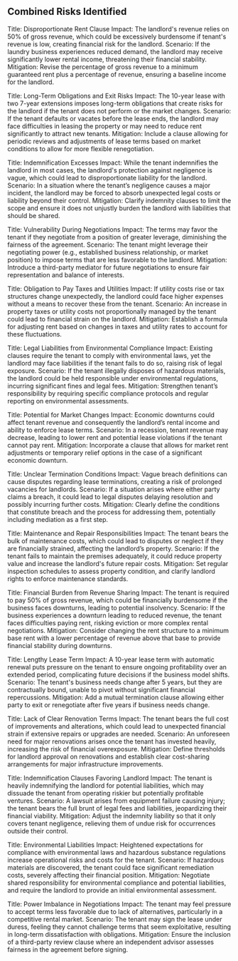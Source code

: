 ## Combined Risks Identified
Title: Disproportionate Rent Clause
Impact: The landlord's revenue relies on 50% of gross revenue, which could be excessively burdensome if tenant's revenue is low, creating financial risk for the landlord.
Scenario: If the laundry business experiences reduced demand, the landlord may receive significantly lower rental income, threatening their financial stability.
Mitigation: Revise the percentage of gross revenue to a minimum guaranteed rent plus a percentage of revenue, ensuring a baseline income for the landlord.


Title: Long-Term Obligations and Exit Risks
Impact: The 10-year lease with two 7-year extensions imposes long-term obligations that create risks for the landlord if the tenant does not perform or the market changes.
Scenario: If the tenant defaults or vacates before the lease ends, the landlord may face difficulties in leasing the property or may need to reduce rent significantly to attract new tenants.
Mitigation: Include a clause allowing for periodic reviews and adjustments of lease terms based on market conditions to allow for more flexible renegotiation.


Title: Indemnification Excesses
Impact: While the tenant indemnifies the landlord in most cases, the landlord's protection against negligence is vague, which could lead to disproportionate liability for the landlord.
Scenario: In a situation where the tenant’s negligence causes a major incident, the landlord may be forced to absorb unexpected legal costs or liability beyond their control.
Mitigation: Clarify indemnity clauses to limit the scope and ensure it does not unjustly burden the landlord with liabilities that should be shared.


Title: Vulnerability During Negotiations
Impact: The terms may favor the tenant if they negotiate from a position of greater leverage, diminishing the fairness of the agreement.
Scenario: The tenant might leverage their negotiating power (e.g., established business relationship, or market position) to impose terms that are less favorable to the landlord.
Mitigation: Introduce a third-party mediator for future negotiations to ensure fair representation and balance of interests.


Title: Obligation to Pay Taxes and Utilities
Impact: If utility costs rise or tax structures change unexpectedly, the landlord could face higher expenses without a means to recover these from the tenant.
Scenario: An increase in property taxes or utility costs not proportionally managed by the tenant could lead to financial strain on the landlord.
Mitigation: Establish a formula for adjusting rent based on changes in taxes and utility rates to account for these fluctuations.


Title: Legal Liabilities from Environmental Compliance
Impact: Existing clauses require the tenant to comply with environmental laws, yet the landlord may face liabilities if the tenant fails to do so, raising risk of legal exposure.
Scenario: If the tenant illegally disposes of hazardous materials, the landlord could be held responsible under environmental regulations, incurring significant fines and legal fees.
Mitigation: Strengthen tenant’s responsibility by requiring specific compliance protocols and regular reporting on environmental assessments.


Title: Potential for Market Changes
Impact: Economic downturns could affect tenant revenue and consequently the landlord’s rental income and ability to enforce lease terms.
Scenario: In a recession, tenant revenue may decrease, leading to lower rent and potential lease violations if the tenant cannot pay rent.
Mitigation: Incorporate a clause that allows for market rent adjustments or temporary relief options in the case of a significant economic downturn.


Title: Unclear Termination Conditions
Impact: Vague breach definitions can cause disputes regarding lease terminations, creating a risk of prolonged vacancies for landlords.
Scenario: If a situation arises where either party claims a breach, it could lead to legal disputes delaying resolution and possibly incurring further costs.
Mitigation: Clearly define the conditions that constitute breach and the process for addressing them, potentially including mediation as a first step.


Title: Maintenance and Repair Responsibilities
Impact: The tenant bears the bulk of maintenance costs, which could lead to disputes or neglect if they are financially strained, affecting the landlord’s property.
Scenario: If the tenant fails to maintain the premises adequately, it could reduce property value and increase the landlord's future repair costs.
Mitigation: Set regular inspection schedules to assess property condition, and clarify landlord rights to enforce maintenance standards.


Title: Financial Burden from Revenue Sharing
Impact: The tenant is required to pay 50% of gross revenue, which could be financially burdensome if the business faces downturns, leading to potential insolvency.
Scenario: If the business experiences a downturn leading to reduced revenue, the tenant faces difficulties paying rent, risking eviction or more complex rental negotiations.
Mitigation: Consider changing the rent structure to a minimum base rent with a lower percentage of revenue above that base to provide financial stability during downturns.


Title: Lengthy Lease Term
Impact: A 10-year lease term with automatic renewal puts pressure on the tenant to ensure ongoing profitability over an extended period, complicating future decisions if the business model shifts.
Scenario: The tenant's business needs change after 5 years, but they are contractually bound, unable to pivot without significant financial repercussions.
Mitigation: Add a mutual termination clause allowing either party to exit or renegotiate after five years if business needs change.


Title: Lack of Clear Renovation Terms
Impact: The tenant bears the full cost of improvements and alterations, which could lead to unexpected financial strain if extensive repairs or upgrades are needed.
Scenario: An unforeseen need for major renovations arises once the tenant has invested heavily, increasing the risk of financial overexposure.
Mitigation: Define thresholds for landlord approval on renovations and establish clear cost-sharing arrangements for major infrastructure improvements.


Title: Indemnification Clauses Favoring Landlord
Impact: The tenant is heavily indemnifying the landlord for potential liabilities, which may dissuade the tenant from operating riskier but potentially profitable ventures.
Scenario: A lawsuit arises from equipment failure causing injury; the tenant bears the full brunt of legal fees and liabilities, jeopardizing their financial viability.
Mitigation: Adjust the indemnity liability so that it only covers tenant negligence, relieving them of undue risk for occurrences outside their control.


Title: Environmental Liabilities
Impact: Heightened expectations for compliance with environmental laws and hazardous substance regulations increase operational risks and costs for the tenant.
Scenario: If hazardous materials are discovered, the tenant could face significant remediation costs, severely affecting their financial position.
Mitigation: Negotiate shared responsibility for environmental compliance and potential liabilities, and require the landlord to provide an initial environmental assessment.


Title: Power Imbalance in Negotiations
Impact: The tenant may feel pressure to accept terms less favorable due to lack of alternatives, particularly in a competitive rental market.
Scenario: The tenant may sign the lease under duress, feeling they cannot challenge terms that seem exploitative, resulting in long-term dissatisfaction with obligations.
Mitigation: Ensure the inclusion of a third-party review clause where an independent advisor assesses fairness in the agreement before signing.


